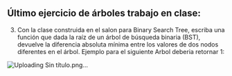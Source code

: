 ## Último ejercicio de árboles trabajo en clase:



3. Con la clase construida en el salon para Binary Search Tree, escriba una función que dada la raíz de un árbol de búsqueda binaria (BST),
  devuelve la diferencia absoluta mínima entre los valores de dos nodos diferentes en el árbol.
Ejemplo para el siguiente Arbol deberia retornar 1:

![Uploading Sin título.png…]()

